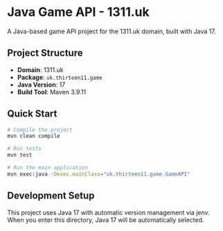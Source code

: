 # Java Game API - 1311.uk

A Java-based game API project for the 1311.uk domain, built with Java 17.

## Project Structure

- **Domain**: 1311.uk
- **Package**: `uk.thirteen11.game`
- **Java Version**: 17
- **Build Tool**: Maven 3.9.11

## Quick Start

```bash
# Compile the project
mvn clean compile

# Run tests
mvn test

# Run the main application
mvn exec:java -Dexec.mainClass="uk.thirteen11.game.GameAPI"
```

## Development Setup

This project uses Java 17 with automatic version management via jenv. When you enter this directory, Java 17 will be automatically selected.